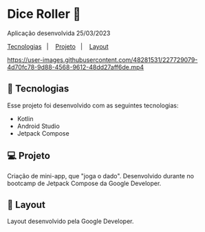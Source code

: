 <h1> Dice Roller 🎲 </h1>

<p>
Aplicação desenvolvida 25/03/2023
</p>

<p>
  <a href="#-tecnologias">Tecnologias</a>&nbsp;&nbsp;&nbsp;|&nbsp;&nbsp;&nbsp;
  <a href="#-projeto">Projeto</a>&nbsp;&nbsp;&nbsp;|&nbsp;&nbsp;&nbsp;
  <a href="#-layout">Layout</a>&nbsp;&nbsp;&nbsp;
</p>

https://user-images.githubusercontent.com/48281531/227729079-4d70fc78-9d88-4568-9612-48dd27aff6de.mp4

## 🚀 Tecnologias

Esse projeto foi desenvolvido com as seguintes tecnologias:

- Kotlin
- Android Studio
- Jetpack Compose

## 💻 Projeto

Criação de mini-app, que "joga o dado". Desenvolvido durante no bootcamp de Jetpack Compose da Google Developer.

## 🔖 Layout

Layout desenvolvido pela Google Developer.

